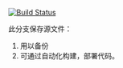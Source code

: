 
[![Build Status](https://travis-ci.org/michaelliao/openweixin.svg?branch=master)](https://travis-ci.org/michaelliao/openweixin)

此分支保存源文件：
1. 用以备份
2. 可通过自动化构建，部署代码。
